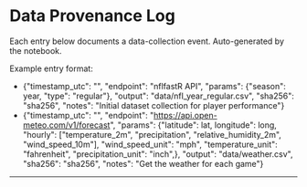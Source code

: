 # Data Provenance Log
Each entry below documents a data-collection event.
Auto-generated by the notebook.

Example entry format:
- {"timestamp_utc": "<time>", "endpoint": "nflfastR API", "params": {"season": year, "type": "regular"}, "output": "data/nfl_year_regular.csv", "sha256": "sha256",  "notes": "Initial dataset collection for player performance"}
- {"timestamp_utc": "<time>", "endpoint": "https://api.open-meteo.com/v1/forecast", "params": {"latitude": lat, longitude": long, "hourly": ["temperature_2m", "precipitation", "relative_humidity_2m", "wind_speed_10m"], "wind_speed_unit": "mph", "temperature_unit": "fahrenheit", "precipitation_unit": "inch",}, "output": "data/weather.csv", "sha256": "sha256",  "notes": "Get the weather for each game"}
---
